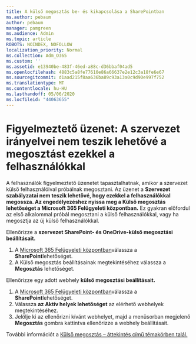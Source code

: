 ```yaml
---
title: A külső megosztás be- és kikapcsolása a SharePointban
ms.author: pebaum
author: pebaum
manager: pamgreen
ms.audience: Admin
ms.topic: article
ROBOTS: NOINDEX, NOFOLLOW
localization_priority: Normal
ms.collection: Adm_O365
ms.custom: ''
ms.assetid: e13940be-483f-46ed-a88c-d36bbaf04ad5
ms.openlocfilehash: 4883c5a8fe77610e86a66637e2e12c3a18fe6e67
ms.sourcegitcommit: d1aad215f8aa636ba89c93a13a0c9d90e997f752
ms.translationtype: MT
ms.contentlocale: hu-HU
ms.lasthandoff: 05/06/2020
ms.locfileid: "44063655"
---
```

# <a name="warning-message-your-organizations-policies-dont-allow-you-to-share-with-these-users"></a>Figyelmeztető üzenet: A szervezet irányelvei nem teszik lehetővé a megosztást ezekkel a felhasználókkal

A felhasználók figyelmeztető üzenetet tapasztalhatnak, amikor a szervezet külső felhasználóival próbálnak megosztani. Az üzenet a **Szervezet szabályzatai nem teszik lehetővé, hogy ezekkel a felhasználókkal megossza. Az engedélyezéshez nyissa meg a Külső megosztás lehetőséget a Microsoft 365 Felügyeleti központban.** Ez gyakran előfordul az első alkalommal próbál megosztani a külső felhasználókkal, vagy ha megosztja az új külső felhasználókkal.

Ellenőrizze a **szervezet SharePoint- és OneDrive-külső megosztási beállításait.**

1. A [Microsoft 365 Felügyeleti központban](https://admin.microsoft.com/AdminPortal/Home#/homepage">https://admin.microsoft.com/)válassza a **SharePoint**lehetőséget.
3. A Külső megosztás beállításainak megtekintéséhez válassza a **Megosztás** lehetőséget.

Ellenőrizze egy adott webhely **külső megosztási beállításait.**

1. A [Microsoft 365 Felügyeleti központban](https://admin.microsoft.com/AdminPortal/Home#/homepage">https://admin.microsoft.com/)válassza a **SharePoint**lehetőséget.
2. Válassza **az Aktív helyek lehetőséget** az elérhető webhelyek megtekintéséhez.
3. Jelölje ki az ellenőrizni kívánt webhelyet, majd a menüsorban megjelenő **Megosztás** gombra kattintva ellenőrizze a webhely beállításait.

További információt a [Külső megosztás – áttekintés című témakörben talál.](https://docs.microsoft.com/sharepoint/external-sharing-overview)